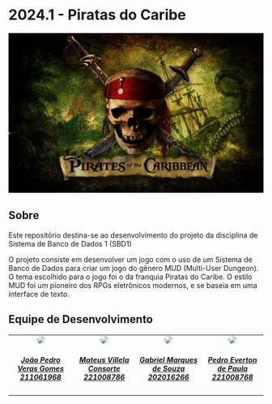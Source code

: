 # 2024.1 - Piratas do Caribe

<div align="center">
    <img src="docs/assets/capa.jpg"/>
</div>

## Sobre
Este repositório destina-se ao desenvolvimento do projeto da disciplina de Sistema de Banco de Dados 1 (SBD1)

O projeto consiste em desenvolver um jogo com o uso de um Sistema de Banco de Dados para criar um jogo do gênero MUD (Multi-User Dungeon). O tema escolhido para o jogo foi o da franquia Piratas do Caribe. O estilo MUD foi um pioneiro dos RPGs eletrônicos modernos, e se baseia em uma interface de texto.

## Equipe de Desenvolvimento

<div align="center">
   <table style="margin-left: auto; margin-right: auto;">
        <tr>
            <td align="center">
                <img style="border-radius: 50%;" src="https://avatars.githubusercontent.com/u/125216584?v=4" width="150px;"/>
                <a href="https://github.com/JoosPerro">
                    <h5 class="text-center">João Pedro Veras Gomes<br>211061968</h5>
                </a>
            </td>
            <td align="center">
                <img style="border-radius: 50%;" src="https://avatars.githubusercontent.com/u/108163301?v=4" width="150px;"/>
                <a href="https://github.com/MVConsorte">
                    <h5 class="text-center">Mateus Villela Consorte<br>221008786</h5>
                </a>
            </td>
            <td align="center">
                <img style="border-radius: 50%;" src="https://avatars.githubusercontent.com/u/88348513?v=4" width="150px;"/>
                <a href="https://github.com/GabrielMS00">
                    <h5 class="text-center">Gabriel Marques de Souza<br>202016266</h5>
                </a>
            </td>
            <td align="center">
                <img style="border-radius: 50%;" src="https://avatars.githubusercontent.com/u/117595816?v=4" width="150px;"/>
                <a href="https://github.com/pedroeverton217">
                    <h5 class="text-center">Pedro Everton de Paula<br>221008768</h5>
                </a>
            </td>
    </table>
</div>
